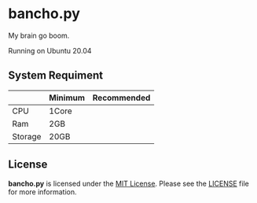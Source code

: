# bancho.py

My brain go boom.

Running on Ubuntu 20.04

## System Requiment 
|         | Minimum | Recommended |
|---------|---------|-------------|
|   CPU   |  1Core  |             |
|   Ram   |   2GB   |             |
| Storage |   20GB  |             |
## License

**bancho.py** is licensed under the [MIT License](https://opensource.org/license/mit/). Please see the [LICENSE](https://github.com/osuAkatsuki/bancho.py/blob/master/LICENSE) file for more information.
